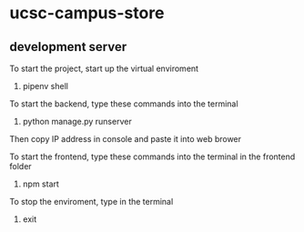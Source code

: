 # ucsc-campus-store

## development server
To start the project, start up the virtual enviroment
1.  pipenv shell

To start the backend, type these commands into the terminal
1. python manage.py runserver

Then copy IP address in console and paste it into web brower

To start the frontend, type these commands into the terminal in the frontend folder
1. npm start

To stop the enviroment, type in the terminal
1. exit

